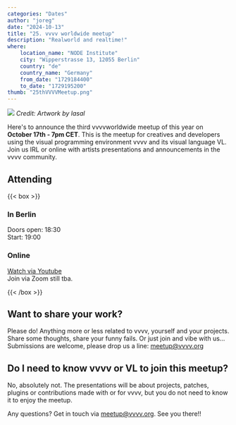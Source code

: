 ```yaml
---
categories: "Dates"
author: "joreg"
date: "2024-10-13"
title: "25. vvvv worldwide meetup"
description: "Realworld and realtime!"
where: 
    location_name: "NODE Institute"
    city: "Wipperstrasse 13, 12055 Berlin"
    country: "de"
    country_name: "Germany"
    from_date: "1729184400"
    to_date: "1729195200"
thumb: "25thVVVVMeetup.png"
---
```


![](25thVVVVMeetup.png) 
*Credit: Artwork by lasal*

Here's to announce the third vvvvworldwide meetup of this year on **October 17th - 7pm CET**. This is the meetup for creatives and developers using the visual programming environment vvvv and its visual language VL. Join us IRL or online with artists presentations and announcements in the vvvv community.

## Attending
{{< box >}}
### In Berlin
Doors open: 18:30  
Start: 19:00

### Online

[Watch via Youtube](https://youtube.com/live/MdvTa58uxB0?)  
Join via Zoom still tba.

{{< /box >}}

##  Want to share your work?
Please do! Anything more or less related to vvvv, yourself and your projects. Share some thoughts, share your funny fails. Or just join and vibe with us… Submissions are welcome, please drop us a line: meetup@vvvv.org

## Do I need to know vvvv or VL to join this meetup?
No, absolutely not. The presentations will be about projects, patches, plugins or contributions made with or for vvvv, but you do not need to know it to enjoy the meetup.

Any questions? Get in touch via meetup@vvvv.org. See you there!!